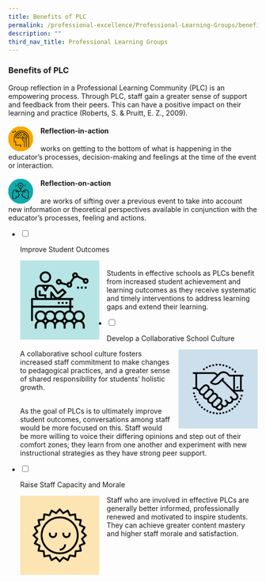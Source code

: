 ```yaml
---
title: Benefits of PLC
permalink: /professional-excellence/Professional-Learning-Groups/benefits/
description: ""
third_nav_title: Professional Learning Groups
---
```

### Benefits of PLC 

Group reflection in a Professional Learning Community (PLC) is an empowering process. Through PLC, staff gain a greater sense of support and feedback from their peers. This can have a positive impact on their learning and practice (Roberts, S. & Pruitt, E. Z., 2009).  

#### <img src="/images/proex21.png" style="width:50px;height:50px;margin-right:15px;" align = "left">  Reflection-in-action


works on getting to the bottom of what is happening in the educator’s processes, decision-making and feelings at the time of the event or interaction.

#### <img src="/images/proex22.png" style="width:50px;height:50px;margin-right:15px;" align = "left">  Reflection-on-action


are works of sifting over a previous event to take into account new information or theoretical perspectives available in conjunction with the educator’s processes, feeling and actions.

<ul class="jekyllcodex_accordion">  
  
<li>  
  
<input type="checkbox" id="accordion1">  
  
<label for="accordion1">Improve Student Outcomes</label>  
  
<div>  
  
<p>
<img src="/images/proex23.png" style="width:160px;height:160px;margin-right:15px;" align = "left"><br>Students in effective schools as PLCs benefit from increased student achievement and learning outcomes as they receive systematic and timely interventions to address learning gaps and extend their learning.
</p>  
  
</div>  
  
</li>  
<li>  
  
<input type="checkbox" id="accordion2">  
  
<label for="accordion2">Develop a Collaborative School Culture</label>  
  
<div>  
  
<p>
<img src="/images/proex24.png" style="width:160px;height:160px;margin-left:15px;" align = "right">A collaborative school culture fosters increased staff commitment to make changes to pedagogical practices, and a greater sense of shared responsibility for students’ holistic growth. <br><br>

As the goal of PLCs is to ultimately improve student outcomes, conversations among staff would be more focused on this. Staff would be more willing to voice their differing opinions and step out of their comfort zones; they learn from one another and experiment with new instructional strategies as they have strong peer support.
</p>  
  
</div>  
  
</li>  
  
<li>  
  
<input type="checkbox" id="accordion3">  
  
<label for="accordion3">Raise Staff Capacity and Morale</label>  
  
<div>  
  
<p>
<img src="/images/proex25.png" style="width:160px;height:160px;margin-right:15px;" align = "left">Staff who are involved in effective PLCs are generally better informed, professionally renewed and motivated to inspire students. They can achieve greater content mastery and higher staff morale and satisfaction.
  
</p>  
  
</div>  
  
</li>  

  
</ul>